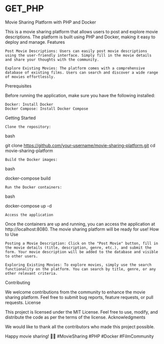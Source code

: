 # GET_PHP

Movie Sharing Platform with PHP and Docker

This is a movie sharing platform that allows users to post and explore movie descriptions. The platform is built using PHP and Docker, making it easy to deploy and manage.
Features

    Post Movie Descriptions: Users can easily post movie descriptions using the user-friendly interface. Simply fill in the movie details and share your thoughts with the community.

    Explore Existing Movies: The platform comes with a comprehensive database of existing films. Users can search and discover a wide range of movies effortlessly.

Prerequisites

Before running the application, make sure you have the following installed:

    Docker: Install Docker
    Docker Compose: Install Docker Compose

Getting Started

    Clone the repository:

bash

git clone https://github.com/your-username/movie-sharing-platform.git
cd movie-sharing-platform

    Build the Docker images:

bash

docker-compose build

    Run the Docker containers:

bash

docker-compose up -d

    Access the application

Once the containers are up and running, you can access the application at http://localhost:8080. The movie sharing platform will be ready for use!
How to Use

    Posting a Movie Description: Click on the "Post Movie" button, fill in the movie details (title, description, genre, etc.), and submit the form. Your movie description will be added to the database and visible to other users.

    Exploring Existing Movies: To explore movies, simply use the search functionality on the platform. You can search by title, genre, or any other relevant criteria.

Contributing

We welcome contributions from the community to enhance the movie sharing platform. Feel free to submit bug reports, feature requests, or pull requests.
License

This project is licensed under the MIT License. Feel free to use, modify, and distribute the code as per the terms of the license.
Acknowledgments

We would like to thank all the contributors who made this project possible.

Happy movie sharing! 🎥🍿 #MovieSharing #PHP #Docker #FilmCommunity
